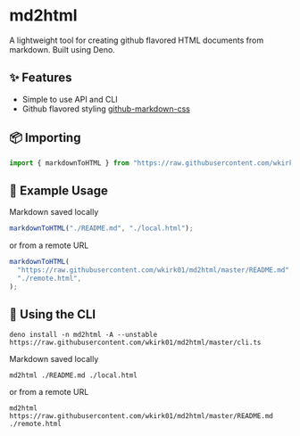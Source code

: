 # md2html

A lightweight tool for creating github flavored HTML documents from markdown.
Built using Deno.

## ✨ Features

- Simple to use API and CLI
- Github flavored styling
  [github-markdown-css](https://github.com/sindresorhus/github-markdown-css)

## 📦 Importing

```typescript
import { markdownToHTML } from "https://raw.githubusercontent.com/wkirk01/md2html/master/mod.ts";
```

## 📖 Example Usage

Markdown saved locally

```typescript
markdownToHTML("./README.md", "./local.html");
```

or from a remote URL

```typescript
markdownToHTML(
  "https://raw.githubusercontent.com/wkirk01/md2html/master/README.md",
  "./remote.html",
);
```

## 🚀 Using the CLI

```shell
deno install -n md2html -A --unstable https://raw.githubusercontent.com/wkirk01/md2html/master/cli.ts
```

Markdown saved locally

```shell
md2html ./README.md ./local.html
```

or from a remote URL

```shell
md2html https://raw.githubusercontent.com/wkirk01/md2html/master/README.md ./remote.html
```
